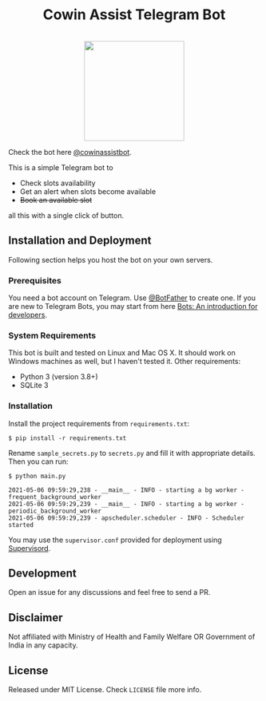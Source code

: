 <div align="center">
<h1>Cowin Assist Telegram Bot</h1>
<br>
<img src="https://user-images.githubusercontent.com/640792/117273073-698c2480-ae79-11eb-988f-0770728f0d2c.jpeg" width="200"/>
</div>

Check the bot here [@cowinassistbot](https://t.me/cowinassistbot).

This is a simple Telegram bot to

- Check slots availability
- Get an alert when slots become available
- ~~Book an available slot~~

all this with a single click of button.

## Installation and Deployment

Following section helps you host the bot on your own servers. 

### Prerequisites

You need a bot account on Telegram. Use [@BotFather](https://t.me/BotFather) to create one. If you are new to Telegram Bots, you may start from here [Bots: An introduction for developers](https://core.telegram.org/bots).

### System Requirements

This bot is built and tested on Linux and Mac OS X. It should work on Windows machines as well, but I haven't tested it. Other requirements:

- Python 3 (version 3.8+)
- SQLite 3

### Installation

Install the project requirements from `requirements.txt`:

```shell
$ pip install -r requirements.txt
```

Rename `sample_secrets.py` to `secrets.py` and fill it with appropriate details. Then you can run:

```shell
$ python main.py

2021-05-06 09:59:29,238 - __main__ - INFO - starting a bg worker - frequent_background_worker
2021-05-06 09:59:29,239 - __main__ - INFO - starting a bg worker - periodic_background_worker
2021-05-06 09:59:29,239 - apscheduler.scheduler - INFO - Scheduler started
```

You may use the `supervisor.conf` provided for deployment using [Supervisord](http://supervisord.org/).

## Development

Open an issue for any discussions and feel free to send a PR.

## Disclaimer

Not affiliated with Ministry of Health and Family Welfare OR Government of India in any capacity.

## License

Released under MIT License. Check `LICENSE` file more info.
